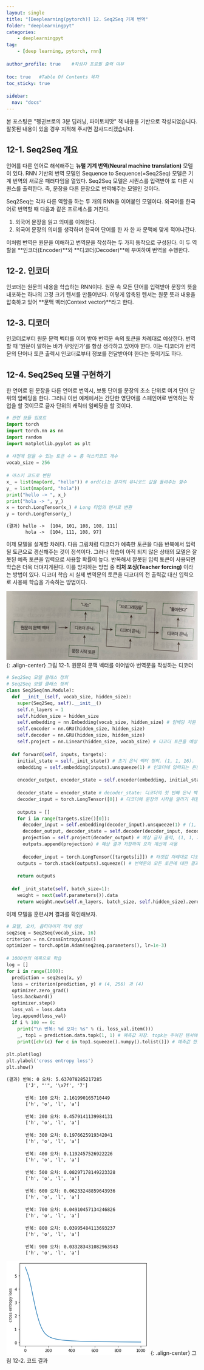 ```yaml
---
layout: single
title: "[Deeplearning(pytorch)] 12. Seq2Seq 기계 번역"
folder: "deeplearningpyt"
categories:
    - deeplearningpyt
tag:
    - [deep learning, pytorch, rnn]

author_profile: true    #작성자 프로필 출력 여부

toc: true   #Table Of Contents 목차 
toc_sticky: true

sidebar:
  nav: "docs"
---
```


본 포스팅은 "펭귄브로의 3분 딥러닝, 파이토치맛" 책 내용을 기반으로 작성되었습니다.
잘못된 내용이 있을 경우 지적해 주시면 감사드리겠습니다.

## 12-1. Seq2Seq 개요
언어를 다른 언어로 해석해주는 **뉴럴 기계 번역(Neural machine translation)** 모델이 있다. RNN 기반의 번역 모델인 Sequence to Sequence(=Seq2Seq) 모델은 기계 번역의 새로운 패러다임을 열었다. Seq2Seq 모델은 시퀀스를 입력받아 또 다른 시퀀스를 출력한다. 즉, 문장을 다른 문장으로 번역해주는 모델인 것이다.

Seq2Seq는 각자 다른 역할을 하는 두 개의 RNN을 이어붙인 모델이다. 외국어를 한국어로 번역할 때 다음과 같은 프로세스를 거친다.<br/>
1) 외국어 문장을 읽고 의미를 이해한다.<br/>
2) 외국어 문장의 의미를 생각하며 한국어 단어를 한 자 한 자 문맥에 맞게 적어나간다.<br/>

이처럼 번역은 원문을 이해하고 번역문을 작성하는 두 가지 동작으로 구성된다. 이 두 역할을 **인코더(Encoder)**와 **디코더(Decoder)**에 부여하여 번역을 수행한다.

## 12-2. 인코더 
인코더는 원문의 내용을 학습하는 RNN이다. 원문 속 모든 단어를 입력받아 문장의 뜻을 내포하는 하나의 고정 크기 텐서를 만들어낸다. 이렇게 압축된 텐서는 원문 뜻과 내용을 압축하고 있어 **문맥 벡터(Context vector)**라고 한다.

## 12-3. 디코더
인코더로부터 원문 문맥 벡터를 이어 받아 번역문 속의 토큰을 차례대로 예상한다. 번역할 때 '원문이 말하는 바가 무엇인가'를 항상 생각하고 있어야 한다. 이는 디코더가 번역문의 단어나 토큰 출력시 인코더로부터 정보를 전달받아야 한다는 뜻이기도 하다.

## 12-4. Seq2Seq 모델 구현하기
한 언어로 된 문장을 다른 언어로 번역시, 보통 단어를 문장의 초소 단위로 여겨 단어 단위의 임베딩을 한다. 그러나 이번 예제에서는 간단한 영단어를 스페인어로 번역하는 작업을 할 것이므로 글자 단위의 캐릭터 임베딩을 할 것이다.

```python
# 관련 모듈 임포트
import torch
import torch.nn as nn
import random
import matplotlib.pyplot as plt

# 사전에 담을 수 있는 토큰 수 = 총 아스키코드 개수
vocab_size = 256

# 아스키 코드로 변환
x_ = list(map(ord, "hello")) # ord(c)는 문자의 유니코드 값을 돌려주는 함수
y_ = list(map(ord, "hola"))
print("hello -> ", x_)
print("hola -> ", y_)
x = torch.LongTensor(x_) # Long 타입의 텐서로 변환
y = torch.LongTensor(y_)
```
    (결과) hello ->  [104, 101, 108, 108, 111]
           hola ->  [104, 111, 108, 97]

이제 모델을 설계할 차례다. 다음 그림처럼 디코더가 예측한 토큰을 다음 반복에서 입력될 토큰으로 갱신해주는 것이 정석이다. 그러나 학습이 아직 되지 않은 상태의 모델은 잘못된 예측 토큰을 입력으로 사용할 확률이 높다. 반복해서 잘못된 입력 토큰이 사용되면 학습은 더욱 더뎌지게된다. 이를 방지하는 방법 중 **티처 포싱(Teacher forcing)** 이라는 방법이 있다. 디코더 학습 시 실제 번역문의 토큰을 디코더의 전 출력값 대신 입력으로 사용해 학습을 가속하는 방법이다.

![그림 12-1. 원문의 문맥 벡터를 이어받아 번역문을 작성하는 디코더](/assets/images/deeplearningpyt/12-1.png)
{: .align-center}
그림 12-1. 원문의 문맥 벡터를 이어받아 번역문을 작성하는 디코더

```python
# Seq2Seq 모델 클래스 정의
# Seq2Seq 모델 클래스 정의
class Seq2Seq(nn.Module):
  def __init__(self, vocab_size, hidden_size):
    super(Seq2Seq, self).__init__()
    self.n_layers = 1
    self.hidden_size = hidden_size
    self.embedding = nn.Embedding(vocab_size, hidden_size) # 임베딩 차원 따로 정의하지 않고 hidden_size로 임베딩 토큰 차원값 정의!
    self.encoder = nn.GRU(hidden_size, hidden_size)
    self.decoder = nn.GRU(hidden_size, hidden_size)
    self.project = nn.Linear(hidden_size, vocab_size) # 디코더 토큰을 예상해내는 작은 신경망

  def forward(self, inputs, targets):
    initial_state = self._init_state() # 초기 은닉 벡터 정의. (1, 1, 16).
    embedding = self.embedding(inputs).unsqueeze(1) # 인코더에 입력되는 원문을 구성하는 모든 문자 임베딩. (5, 16)을 (5, 1, 16)으로 shape 변환.

    encoder_output, encoder_state = self.encoder(embedding, initial_state) # encoder_state: 문맥 벡터, encoder_output은 (5, 1, 16), encoder_state는 (1, 1, 16).

    decoder_state = encoder_state # decoder_state: 디코더의 첫 번째 은닉 벡터
    decoder_input = torch.LongTensor([0]) # 디코더에 문장의 시작을 알리기 위함. 이 토큰으로 h 토큰 예측!

    outputs = []
    for i in range(targets.size()[0]):
      decoder_input = self.embedding(decoder_input).unsqueeze(1) # (1, 1, 16)
      decoder_output, decoder_state = self.decoder(decoder_input, decoder_state) # 디코더 결과값(decoder_state)은 다시 디코더 모델에 입력됨!, decoder_output은 (1, 1, 16), decoder_state는 (1, 1, 16).
      projection = self.project(decoder_output) # 예상 글자 출력, (1, 1, 256).
      outputs.append(projection) # 예상 결과 저장하여 오차 계산에 사용

      decoder_input = torch.LongTensor([targets[i]]) # 타겟값 차례대로 디코더에 입력. 이것이 티처포싱!
    outputs = torch.stack(outputs).squeeze() # 번역문의 모든 토큰에 대한 결과값 반환, (4, 1, 1, 256) -> (4, 256)

    return outputs

  def _init_state(self, batch_size=1):
    weight = next(self.parameters()).data
    return weight.new(self.n_layers, batch_size, self.hidden_size).zero_()
```

이제 모델을 훈련시켜 결과를 확인해보자.
```python
# 모델, 오차, 옵티마이저 객체 생성
seq2seq = Seq2Seq(vocab_size, 16)
criterion = nn.CrossEntropyLoss()
optimizer = torch.optim.Adam(seq2seq.parameters(), lr=1e-3)

# 1000번의 에폭으로 학습
log = []
for i in range(1000):
  prediction = seq2seq(x, y)
  loss = criterion(prediction, y) # (4, 256) 과 (4)
  optimizer.zero_grad()
  loss.backward()
  optimizer.step()
  loss_val = loss.data
  log.append(loss_val)
  if i % 100 == 0:
    print("\n 반복: %d 오차: %s" % (i, loss_val.item()))
    _, top1 = prediction.data.topk(1, 1) # 예측값 저장. topk는 주어진 텐서에서 두번째 인자(1) 차원에 따라 가장 큰 값 첫번째 인자 값(1) 개수 리턴. top1 shape은 (4, 1)!
    print([chr(c) for c in top1.squeeze().numpy().tolist()]) # 예측값 한글자씩 가져옴

plt.plot(log)
plt.ylabel('cross entropy loss')
plt.show()
```
    (결과) 반복: 0 오차: 5.637078285217285
           ['J', "'", '\x7f', '7']

           반복: 100 오차: 2.161990165710449
           ['h', 'o', 'l', 'a']

           반복: 200 오차: 0.4579141139984131
           ['h', 'o', 'l', 'a']

           반복: 300 오차: 0.1976625919342041
           ['h', 'o', 'l', 'a']

           반복: 400 오차: 0.1192457526922226
           ['h', 'o', 'l', 'a']

           반복: 500 오차: 0.08297178149223328
           ['h', 'o', 'l', 'a']

           반복: 600 오차: 0.06233248859643936
           ['h', 'o', 'l', 'a']

           반복: 700 오차: 0.04910457134246826
           ['h', 'o', 'l', 'a']

           반복: 800 오차: 0.03995484113693237
           ['h', 'o', 'l', 'a']

           반복: 900 오차: 0.033283431082963943
           ['h', 'o', 'l', 'a']

![그림 12-2. 코드 결과](/assets/images/deeplearningpyt/12-2.png)
{: .align-center}
그림 12-2. 코드 결과